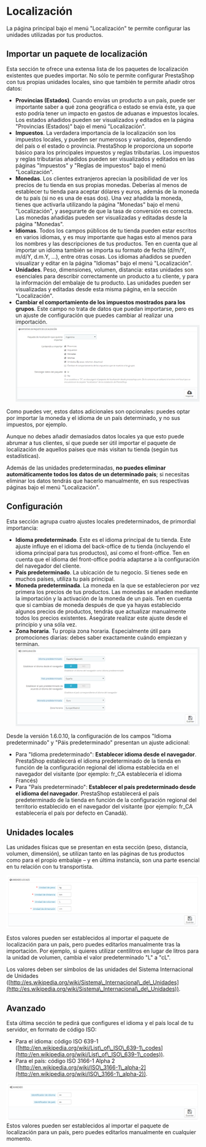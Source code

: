 # Localización

La página principal bajo el menú "Localización" te permite configurar las unidades utilizadas por tus productos.

## Importar un paquete de localización <a href="#localizacion-importarunpaquetedelocalizacion" id="localizacion-importarunpaquetedelocalizacion"></a>

Esta sección te ofrece una extensa lista de los paquetes de localización existentes que puedes importar. No sólo te permite configurar PrestaShop con tus propias unidades locales, sino que también te permite añadir otros datos:

* **Provincias (Estados)**. Cuando envías un producto a un país, puede ser importante saber a qué zona geográfica o estado se envía éste, ya que esto podría tener un impacto en gastos de aduanas e impuestos locales. Los estados añadidos pueden ser visualizados y editados en la página "Provincias (Estados)" bajo el menú "Localización".
* **Impuestos**. La verdadera importancia de la localización son los impuestos locales, y pueden ser numerosos y variados, dependiendo del país o el estado o provincia. PrestaShop le proporciona un soporte básico para los principales impuestos y reglas tributarias. Los impuestos y reglas tributarias añadidos pueden ser visualizados y editados en las páginas "Impuestos" y "Reglas de impuestos" bajo el menú "Localización".
* **Monedas**. Los clientes extranjeros aprecian la posibilidad de ver los precios de tu tienda en sus propias monedas. Deberías al menos de establecer tu tienda para aceptar dólares y euros, además de la moneda de tu país (si no es una de esas dos). Una vez añadida la moneda, tienes que activarla utilizando la página "Monedas" bajo el menú "Localización", y asegurarte de que la tasa de conversión es correcta. Las monedas añadidas pueden ser visualizadas y editadas desde la página "Monedas".
* **Idiomas**. Todos los campos públicos de tu tienda pueden estar escritos en varios idiomas, y es muy importante que hagas esto al menos para los nombres y las descripciones de tus productos. Ten en cuenta que al importar un idioma  también se importa su formato de fecha (d/m/Y, m/d/Y, d.m.Y, ...), entre otras cosas. Los idiomas añadidos se pueden visualizar y editar en la página "Idiomas" bajo el menú "Localización".
* **Unidades**. Peso, dimensiones, volumen, distancia: estas unidades son esenciales para describir correctamente un producto a tu cliente, y para la información del embalaje de tu producto. Las unidades pueden ser visualizadas y editadas desde esta misma página, en la sección "Localización".
* **Cambiar el comportamiento de los impuestos mostrados para los grupos**. Este campo no trata de datos que puedan importarse, pero es un ajuste de configuración que puedes cambiar al realizar una importación. \
  ![](../../../.gitbook/assets/54886942.png)

Como puedes ver, estos datos adicionales son opcionales: puedes optar por importar la moneda y el idioma de un país determinado, y no sus impuestos, por ejemplo.

Aunque no debes añadir demasiados datos locales ya que esto puede abrumar a tus clientes, sí que puede ser útil importar el paquete de localización de aquellos países que más visitan tu tienda (según tus estadísticas).

Además de las unidades predeterminadas, **no puedes eliminar automáticamente todos los datos de un determinado país**; si necesitas eliminar los datos tendrás que hacerlo manualmente, en sus respectivas páginas bajo el menú "Localización".

## Configuración <a href="#localizacion-configuracion" id="localizacion-configuracion"></a>

Esta sección agrupa cuatro ajustes locales predeterminados, de primordial importancia:

* **Idioma predeterminado**. Este es el idioma principal de tu tienda. Este ajuste influye en el idioma del back-office de tu tienda (incluyendo el idioma principal para tus productos), así como el front-office. Ten en cuenta que el idioma del front-office podría adaptarse a la configuración del navegador del cliente.
* **País predeterminado**. La ubicación de tu negocio. Si tienes sede en muchos países, utiliza tu país principal.
* **Moneda predeterminada**. La moneda en la que se establecieron por vez primera los precios de tus productos. Las monedas se añaden mediante la importación y la activación de la moneda de un país. Ten en cuenta que si cambias de moneda después de que ya hayas establecido algunos precios de productos, tendrás que actualizar manualmente todos los precios existentes. Asegúrate realizar este ajuste desde el principio y una sóla vez.
* **Zona horaria**. Tu propia zona horaria. Especialmente útil para promociones diarias: debes saber exactamente cuándo empiezan y terminan.\
  ![](../../../.gitbook/assets/30245052.png)

Desde la versión 1.6.0.10, la configuración de los campos "Idioma predeterminado" y "Páis predeterminado" presentan un ajuste adicional:

* Para "Idioma predeterminado": **Establecer idioma desde el navegador**. PrestaShop establecerá el idioma predeterminado de la tienda en función de la configuración regional del idioma establecida en el navegador del visitante (por ejemplo: fr\_CA establecería el idioma Francés)
* Para "País predeterminado": **Establecer el país predeterminado desde el idioma del navegador**. PrestaShop establecerá  el país predeterminado de la tienda en función de la configuración regional del territorio establecido en el navegador del visitante (por ejemplo: fr\_CA establecería el país por defecto en Canadá).

## Unidades locales <a href="#localizacion-unidadeslocales" id="localizacion-unidadeslocales"></a>

Las unidades físicas que se presentan en esta sección (peso, distancia, volumen, dimensión), se utilizan tanto en las páginas de tus productos como para el propio embalaje – y en última instancia, son una parte esencial en tu relación con tu transportista.

![](../../../.gitbook/assets/30245053.png)

Estos valores pueden ser establecidos al importar el paquete de localización para un país, pero puedes editarlos manualmente tras la importación. Por ejemplo, si quieres utilizar centilitros en lugar de litros para la unidad de volumen, cambia el valor predeterminado "L" a "cL".

Los valores deben ser símbolos de las unidades del Sistema Internacional de Unidades ([http://es.wikipedia.org/wiki/Sistema\_Internacional\_de\_Unidades](http://es.wikipedia.org/wiki/Sistema\_Internacional\_de\_Unidades)).

## Avanzado <a href="#localizacion-avanzado" id="localizacion-avanzado"></a>

Esta última sección te pedirá que configures el idioma y el país local de tu servidor, en formato de código ISO:

* Para el idioma: código ISO 639-1 ([http://en.wikipedia.org/wiki/List\_of\_ISO\_639-1\_codes](http://en.wikipedia.org/wiki/List\_of\_ISO\_639-1\_codes)).
* Para el país: código ISO 3166-1 Alpha 2 ([http://en.wikipedia.org/wiki/ISO\_3166-1\_alpha-2](http://en.wikipedia.org/wiki/ISO\_3166-1\_alpha-2)).

![](../../../.gitbook/assets/30245054.png)\
Estos valores pueden ser establecidos al importar el paquete de localización para un país, pero puedes editarlos manualmente en cualquier momento.
